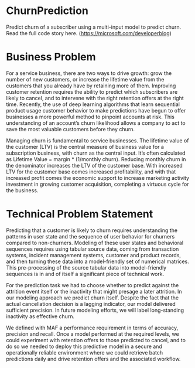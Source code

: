 # ChurnPrediction
Predict churn of a subscriber using a multi-input model to predict churn.
Read the full code story here.  (https://microsoft.com/developerblog)

# Business Problem

For a service business, there are two ways to drive growth: grow the number of new customers, or increase the lifetime value from the customers that you already have by retaining more of them. Improving customer retention requires the ability to predict which subscribers are likely to cancel, and to intervene with the right retention offers at the right time. Recently, the use of deep learning algorithms that learn sequential product usage customer behavior to make predictions have begun to offer businesses a more powerful method to pinpoint accounts at risk. This understanding of an account’s churn likelihood allows a company to act to save the most valuable customers before they churn.
 
Managing churn is fundamental to service businesses. The lifetime value of the customer (LTV) is the central measure of business value for a subscription business, with churn as the central input. It’s often calculated as Lifetime Value = margin * (1/monthly churn). Reducing monthly churn in the denominator increases the LTV of the customer base. With increased LTV for the customer base comes increased profitability, and with that increased profit comes the economic support to increase marketing activity investment in growing customer acquisition, completing a virtuous cycle for the business.

# Technical Problem Statement

Predicting that a customer is likely to churn requires understanding the patterns in user state and the sequence of user behavior for churners compared to non-churners. Modeling of these user states and behavioral sequences requires using tabular source data, coming from transaction systems, incident management systems, customer and product records, and then turning these data into a model-friendly set of numerical matrices. This pre-processing of the source tabular data into model-friendly sequences is in and of itself a significant piece of technical work.

For the prediction task we had to choose whether to predict against the attrition event itself or the inactivity that might presage a later attrition. In our modeling approach we predict churn itself. Despite the fact that the actual cancellation decision is a lagging indicator, our model delivered sufficient precision. In future modeling efforts, we will label long-standing inactivity as effective churn.

We defined with MAF a performance requirement in terms of accuracy, precision and recall. Once a model performed at the required levels, we could experiment with retention offers to those predicted to cancel, and to do so we needed to deploy this predictive model in a secure and operationally reliable environment where we could retrieve batch predictions daily and drive retention offers and the associated workflow.
